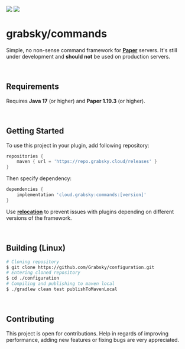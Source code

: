 [![](https://github.com/Grabsky/commands/actions/workflows/gradle.yml/badge.svg)](https://github.com/Grabsky/commands/actions/workflows/gradle.yml)
[![](https://www.codefactor.io/repository/github/grabsky/commands/badge/main)](https://www.codefactor.io/repository/github/grabsky/commands/overview/main) 
# grabsky/commands
Simple, no non-sense command framework for **[Paper](https://github.com/PaperMC/Paper)** servers. It's still under development and **should not** be used on production servers.

<br />

## Requirements
Requires **Java 17** (or higher) and **Paper 1.19.3** (or higher).

<br />

## Getting Started
To use this project in your plugin, add following repository:
```groovy
repositories {
    maven { url = 'https://repo.grabsky.cloud/releases' }
}
```
Then specify dependency:
```groovy
dependencies {
    implementation 'cloud.grabsky:commands:[version]'
}
```
Use **[relocation](https://imperceptiblethoughts.com/shadow/configuration/relocation/)** to prevent issues with plugins depending on different versions of the framework.

<br />

## Building (Linux)
```bash
# Cloning repository
$ git clone https://github.com/Grabsky/configuration.git
# Entering cloned repository
$ cd ./configuration
# Compiling and publishing to maven local
$ ./gradlew clean test publishToMavenLocal
```

<br />

## Contributing
This project is open for contributions. Help in regards of improving performance, adding new features or fixing bugs are very appreciated.
